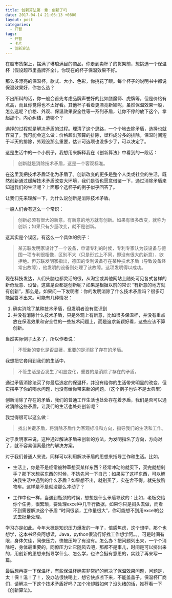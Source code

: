 ```yaml
---
title: 创新算法第一章：创新了吗
date: 2017-04-14 21:05:13 +0800
layout: post
categories:
  - 开智
tags:
  - 开智
  - 卡片
  - 创新算法
---
```


在超市货架上，摆满了琳琅满目的商品，你走到卖杯子的货架前，想挑选一个保温杯（假设超市里品牌齐全）。你现在的杯子保温效果不好。

那么多漂亮的保温杯，款式、大小、色彩，你挑花了眼。每个杯子的说明书中都说保温效果好，你怎么选？

不出所料的话，你一般会首先考虑品牌声誉好的比如膳魔师、虎牌等，但是价格有点高，而且你觉得也不太好看。其他杯子看着更漂亮新颖呢，虽然保温效果一般，怎么选呢？价格、外观、保温效果安全性等一系列矛盾，让你不停的放下这个，拿起那个，内心纠结，选哪个？

选择的过程就是解决矛盾的过程。理清了这个思路，一个个地去除矛盾，选择也就容易了。我可能会这么做：价格超出预算的排除，塑料成分多的排除，保温时间短于半天的排除，外观没那么重要，估计可选项也没多少了，可以决定了。

这是生活中的一个小例子，我想用来解释我在《创新算法》中看到的一段话：

> 创新就是消除技术矛盾，这是一个客观标准。

在这里我把技术矛盾泛化为矛盾了。创新改变的更多是整个人类或社会的生活，既然创新通过缓解技术矛盾改变大环境，我们是否也愿意借鉴一下，通过消除矛盾来知道我们的生活呢？上面那个选杯子的例子似乎回答了。

让我们先来理解一下，为什么说创新是消除技术矛盾。

一般人们会有这么一个常识：

> 创新必须有很大的新意。有新意的地方就有创新。如果有很多改变，就称为创新；如果只有少量改变，就不是创新。

这其实是个误区。有这么一个具体的例子：

> 某苏联发明家设计了一个设备，申请专利的时候，专利专家认为该设备与德国一项专利很相像，区别不大（只是形式上不同，即没有很大的新意），欲拒绝。但苏联发明家指出，德国的专利设备存在某种技术矛盾（导致设备经常出故障），他发明的设备则处理了该故障。这项发明得以成功。

现在科技发达，人们头脑也都灵活的很，从淘宝或其他网站上随处可见各式各样的新奇玩意、设备，这些是否都是创新呢？如果是根据以前的常识 “有新意的地方就有创新”，那么是。如果问一下发明者：你的发明消除了什么技术矛盾吗？很多可能回答不出来。可能有几种情况：

1. 确实消除了某种技术矛盾，但发明者没有意识到
2. 并没有消除什么技术矛盾，只是外观上有新意，比如很多保温杯，并没有重点放在保温效果和安全性的一些技术问题上，而是追求新颖好看，这些应该不算创新。

当然实际例子太多了，所以作者说：

> 不管新的变化是否显著，重要的是消除了存在的矛盾。

我想把它套用到我们的生活中，

> 不管生活是否发生了明显变化，重要的是消除了存在的矛盾。

通过矛盾消除法买了你最后选定的保温杯，并没有给你的生活带来明显的改变，但它摆平了你的喝水问题，也没有给你带来新的问题。（这个例子也许不是太典型）

创新消除了存在的矛盾，我们的普通工作生活也处处存在着矛盾，我们是否可以通过消除这些矛盾，让我们的生活也处处创新呢？

我觉得很可以这么做：

> 找出关键矛盾，将消除矛盾作为客观标准和方向，指导我们的生活和工作。

对于发明家来说，这种通过解决矛盾来创新的方法，为发明指名了方向，方向对了，就不容易偏离最终的解决方案。

对于我们普通人来说，同样可以利用解决矛盾的思想来指导工作和生活。比如，

- 生活上，你是不是经常被种草想买某样东西？经常冲动的就买下，买完就想剁手？那下次想买东西的时候，不妨先问一下自己：如果买了这样东西，可以解决我生活中遇到的什么矛盾？如果想不出，就别买了，实在舍不得，就先放购物车。这样是不是就没那么冲动了？

- 工作中也一样，当遇到瓶颈的时候，想想是什么矛盾导致的：比如，老板交给你个任务，很繁琐，要处理excel中几千行数据，如果你只是闷头去做，而看不到需要解决这个矛盾 “时间很紧，工作量很大”，你可能想不到用excel的公式去批量处理。

学习亦是如此。今年大概是知识压力爆发的一年了，倍感焦虑，这个想学，那个也想学，这本书经典阿想读，Java，python很流行好找工作想学阿。。。可是时间有限，身体欠佳，同僚压力，快被压垮了有没有。怎么办？把问题列出来，一个个消除吧，身体最重要的，同僚压力让它随风去吧，那都不是事儿，时间是可以挤出来的，用创新的思想来指导学什么、怎么学，也许会挺有意思的，实践了再来写一篇。

最后想再提一下保温杯，有些保温杯确实非常好的解决了保温效果问题，问题是，太！保！温！了！，没办法很快喝上，想它快点凉下来，不能盖盖子。保温杯厂商们，请解决一下这个技术矛盾好吗？加个冷却器如何？没头绪的话，推荐看一下《创新算法》。
